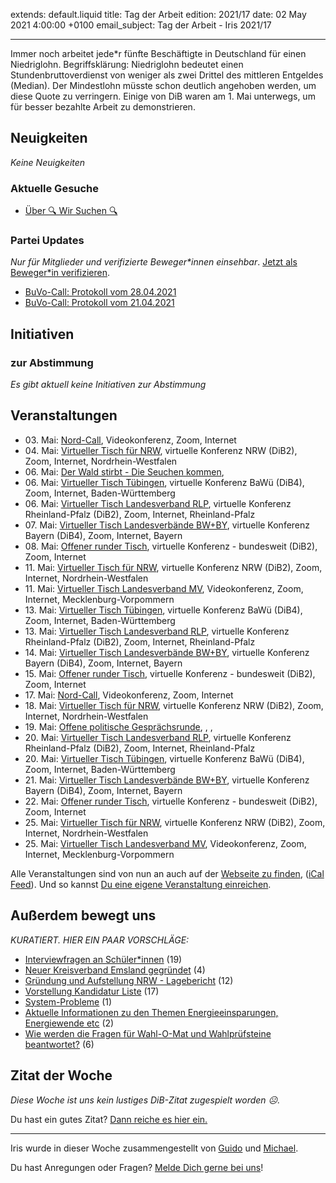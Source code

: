 
extends: default.liquid
title: Tag der Arbeit
edition: 2021/17
date: 02 May 2021 4:00:00 +0100
email_subject: Tag der Arbeit - Iris 2021/17

---
Immer noch arbeitet jede\*r fünfte Beschäftigte in Deutschland für einen Niedriglohn.
Begriffsklärung: Niedriglohn bedeutet einen Stundenbruttoverdienst von weniger als zwei Drittel des mittleren Entgeldes (Median).
Der Mindestlohn müsste schon deutlich angehoben werden, um diese Quote zu verringern. Einige von DiB waren am 1. Mai unterwegs, um für besser bezahlte Arbeit zu demonstrieren.

## Neuigkeiten

_Keine Neuigkeiten_

### Aktuelle Gesuche

 - [Über 🔍 Wir Suchen 🔍](https://marktplatz.bewegung.jetzt/t/ueber-wir-suchen/8837)

### Partei Updates

_Nur für Mitglieder und verifizierte Beweger\*innen einsehbar_. [Jetzt als Beweger\*in verifizieren](https://bewegung.jetzt/bewegerin-werden/).

 - [BuVo-Call: Protokoll vom 28.04.2021](https://marktplatz.bewegung.jetzt/t/buvo-call-protokoll-vom-28-04-2021/37907)
 - [BuVo-Call: Protokoll vom 21.04.2021](https://marktplatz.bewegung.jetzt/t/buvo-call-protokoll-vom-21-04-2021/37797)

## Initiativen

### zur Abstimmung
_Es gibt aktuell keine Initiativen zur Abstimmung_

## Veranstaltungen

 - 03.&nbsp;Mai: [Nord-Call](https://bewegung.jetzt/veranstaltungen/nord-call-2021-05-03/), Videokonferenz, Zoom, Internet
 - 04.&nbsp;Mai: [Virtueller Tisch für NRW](https://bewegung.jetzt/veranstaltungen/virtueller-tisch-landesverbaende-bwby-2021-05-04/), virtuelle Konferenz NRW (DiB2), Zoom, Internet, Nordrhein-Westfalen
 - 06.&nbsp;Mai: [Der Wald stirbt - Die Seuchen kommen](https://bewegung.jetzt/veranstaltungen/der-wald-stirbt-die-seuchen-kommen/), 
 - 06.&nbsp;Mai: [Virtueller Tisch Tübingen](https://bewegung.jetzt/veranstaltungen/virtueller-tisch-tuebingen-2021-05-06/), virtuelle Konferenz BaWü (DiB4), Zoom, Internet, Baden-Württemberg
 - 06.&nbsp;Mai: [Virtueller Tisch Landesverband RLP](https://bewegung.jetzt/veranstaltungen/virtueller-tisch-landesverband-rlp-2021-05-06/), virtuelle Konferenz Rheinland-Pfalz (DiB2), Zoom, Internet, Rheinland-Pfalz
 - 07.&nbsp;Mai: [Virtueller Tisch Landesverbände BW+BY](https://bewegung.jetzt/veranstaltungen/virtueller-tisch-landesverbaende-bwby-2-2021-05-07/), virtuelle Konferenz Bayern (DiB4), Zoom, Internet, Bayern
 - 08.&nbsp;Mai: [Offener runder Tisch](https://bewegung.jetzt/veranstaltungen/offener-runder-tisch-2021-05-08/), virtuelle Konferenz - bundesweit (DiB2), Zoom, Internet
 - 11.&nbsp;Mai: [Virtueller Tisch für NRW](https://bewegung.jetzt/veranstaltungen/virtueller-tisch-landesverbaende-bwby-2021-05-11/), virtuelle Konferenz NRW (DiB2), Zoom, Internet, Nordrhein-Westfalen
 - 11.&nbsp;Mai: [Virtueller Tisch Landesverband MV](https://bewegung.jetzt/veranstaltungen/mv-call-2021-05-11/), Videokonferenz, Zoom, Internet, Mecklenburg-Vorpommern
 - 13.&nbsp;Mai: [Virtueller Tisch Tübingen](https://bewegung.jetzt/veranstaltungen/virtueller-tisch-tuebingen-2021-05-13/), virtuelle Konferenz BaWü (DiB4), Zoom, Internet, Baden-Württemberg
 - 13.&nbsp;Mai: [Virtueller Tisch Landesverband RLP](https://bewegung.jetzt/veranstaltungen/virtueller-tisch-landesverband-rlp-2021-05-13/), virtuelle Konferenz Rheinland-Pfalz (DiB2), Zoom, Internet, Rheinland-Pfalz
 - 14.&nbsp;Mai: [Virtueller Tisch Landesverbände BW+BY](https://bewegung.jetzt/veranstaltungen/virtueller-tisch-landesverbaende-bwby-2-2021-05-14/), virtuelle Konferenz Bayern (DiB4), Zoom, Internet, Bayern
 - 15.&nbsp;Mai: [Offener runder Tisch](https://bewegung.jetzt/veranstaltungen/offener-runder-tisch-2021-05-15/), virtuelle Konferenz - bundesweit (DiB2), Zoom, Internet
 - 17.&nbsp;Mai: [Nord-Call](https://bewegung.jetzt/veranstaltungen/nord-call-2021-05-17/), Videokonferenz, Zoom, Internet
 - 18.&nbsp;Mai: [Virtueller Tisch für NRW](https://bewegung.jetzt/veranstaltungen/virtueller-tisch-landesverbaende-bwby-2021-05-18/), virtuelle Konferenz NRW (DiB2), Zoom, Internet, Nordrhein-Westfalen
 - 19.&nbsp;Mai: [Offene politische Gesprächsrunde](https://bewegung.jetzt/veranstaltungen/offene-politische-gespraechsrunde-2021-05-19/), , , 
 - 20.&nbsp;Mai: [Virtueller Tisch Landesverband RLP](https://bewegung.jetzt/veranstaltungen/virtueller-tisch-landesverband-rlp-2021-05-20/), virtuelle Konferenz Rheinland-Pfalz (DiB2), Zoom, Internet, Rheinland-Pfalz
 - 20.&nbsp;Mai: [Virtueller Tisch Tübingen](https://bewegung.jetzt/veranstaltungen/virtueller-tisch-tuebingen-2021-05-20/), virtuelle Konferenz BaWü (DiB4), Zoom, Internet, Baden-Württemberg
 - 21.&nbsp;Mai: [Virtueller Tisch Landesverbände BW+BY](https://bewegung.jetzt/veranstaltungen/virtueller-tisch-landesverbaende-bwby-2-2021-05-21/), virtuelle Konferenz Bayern (DiB4), Zoom, Internet, Bayern
 - 22.&nbsp;Mai: [Offener runder Tisch](https://bewegung.jetzt/veranstaltungen/offener-runder-tisch-2021-05-22/), virtuelle Konferenz - bundesweit (DiB2), Zoom, Internet
 - 25.&nbsp;Mai: [Virtueller Tisch für NRW](https://bewegung.jetzt/veranstaltungen/virtueller-tisch-landesverbaende-bwby-2021-05-25/), virtuelle Konferenz NRW (DiB2), Zoom, Internet, Nordrhein-Westfalen
 - 25.&nbsp;Mai: [Virtueller Tisch Landesverband MV](https://bewegung.jetzt/veranstaltungen/mv-call-2021-05-25/), Videokonferenz, Zoom, Internet, Mecklenburg-Vorpommern


Alle Veranstaltungen sind von nun an auch auf der [Webseite zu finden](https://bewegung.jetzt/veranstaltungen/), ([iCal Feed](https://bewegung.jetzt/?ical=1)). Und so kannst [Du eine eigene Veranstaltung einreichen](https://marktplatz.bewegung.jetzt/t/eine-veranstaltung-auf-der-webseite-einreichen/21379).



## Außerdem bewegt uns

_KURATIERT. HIER EIN PAAR VORSCHLÄGE:_
 - [Interviewfragen an Schüler*innen](https://marktplatz.bewegung.jetzt/t/interviewfragen-an-schueler-innen/37881) (19)
 - [Neuer Kreisverband Emsland gegründet](https://marktplatz.bewegung.jetzt/t/neuer-kreisverband-emsland-gegruendet/37849) (4)
 - [Gründung und Aufstellung NRW - Lagebericht](https://marktplatz.bewegung.jetzt/t/gruendung-und-aufstellung-nrw-lagebericht/37899) (12)
 - [Vorstellung Kandidatur Liste](https://marktplatz.bewegung.jetzt/t/vorstellung-kandidatur-liste/37804) (17)
 - [System-Probleme](https://marktplatz.bewegung.jetzt/t/system-probleme/37890) (1)
 - [Aktuelle Informationen zu den Themen Energieeinsparungen, Energiewende etc](https://marktplatz.bewegung.jetzt/t/aktuelle-informationen-zu-den-themen-energieeinsparungen-energiewende-etc/37826) (2)
 - [Wie werden die Fragen für Wahl-O-Mat und Wahlprüfsteine beantwortet?](https://marktplatz.bewegung.jetzt/t/wie-werden-die-fragen-fuer-wahl-o-mat-und-wahlpruefsteine-beantwortet/37813) (6)


## Zitat der Woche
_Diese Woche ist uns kein lustiges DiB-Zitat zugespielt worden ☹._

Du hast ein gutes Zitat? [Dann reiche es hier ein.](https://marktplatz.bewegung.jetzt/t/fortsetzung-lustige-dib-zitate/24431)


---

Iris wurde in dieser Woche zusammengestellt von [Guido](https://marktplatz.bewegung.jetzt/u/Guido/) und [Michael](https://marktplatz.bewegung.jetzt/u/MichaelVoss/).

Du hast Anregungen oder Fragen? [Melde Dich gerne bei uns](https://marktplatz.bewegung.jetzt/t/neu-iris-die-woechtliche-zusammenfasssung-zum-sonntagsbrunch/10990)!

